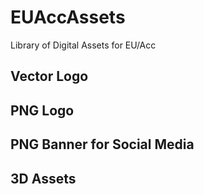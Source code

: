 # EUAccAssets
Library of Digital Assets for EU/Acc

## Vector Logo

## PNG Logo

## PNG Banner for Social Media

## 3D Assets
